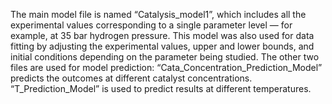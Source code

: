 The main model file is named “Catalysis_model1”, which includes all the experimental values corresponding to a single parameter level — for example, at 35 bar hydrogen pressure. This model was also used for data fitting by adjusting the experimental values, upper and lower bounds, and initial conditions depending on the parameter being studied.
The other two files are used for model prediction:
“Cata_Concentration_Prediction_Model” predicts the outcomes at different catalyst concentrations.
“T_Prediction_Model” is used to predict results at different temperatures.
